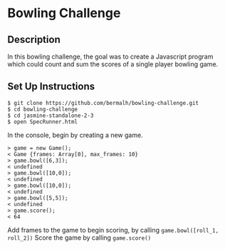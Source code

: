 Bowling Challenge
=================

## Description

In this bowling challenge, the goal was to create a Javascript program which could count and sum the scores of a single player bowling game.

## Set Up Instructions

```
$ git clone https://github.com/bermalh/bowling-challenge.git
$ cd bowling-challenge
$ cd jasmine-standalone-2-3
$ open SpecRunner.html
```

In the console, begin by creating a new game.

```
> game = new Game();
< Game {frames: Array[0], max_frames: 10}
> game.bowl([6,3]);
< undefined
> game.bowl([10,0]);
< undefined
> game.bowl([10,0]);
< undefined
> game.bowl([5,5]);
< undefined
> game.score();
< 64
```

Add frames to the game to begin scoring, by calling `game.bowl([roll_1, roll_2])`
Score the game by calling `game.score()`
